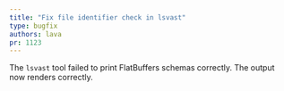 ```yaml
---
title: "Fix file identifier check in lsvast"
type: bugfix
authors: lava
pr: 1123
---
```


The `lsvast` tool failed to print FlatBuffers schemas correctly. The output now
renders correctly.
